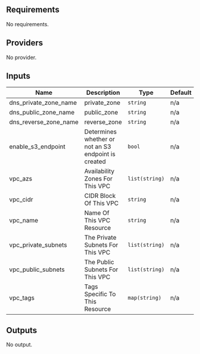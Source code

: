 ## Requirements

No requirements.

## Providers

No provider.

## Inputs

| Name | Description | Type | Default | Required |
|------|-------------|------|---------|:--------:|
| dns\_private\_zone\_name | private\_zone | `string` | n/a | yes |
| dns\_public\_zone\_name | public\_zone | `string` | n/a | yes |
| dns\_reverse\_zone\_name | reverse\_zone | `string` | n/a | yes |
| enable\_s3\_endpoint | Determines whether or not an S3 endpoint is created | `bool` | n/a | yes |
| vpc\_azs | Availability Zones For This VPC | `list(string)` | n/a | yes |
| vpc\_cidr | CIDR Block Of This VPC | `string` | n/a | yes |
| vpc\_name | Name Of This VPC Resource | `string` | n/a | yes |
| vpc\_private\_subnets | The Private Subnets For This VPC | `list(string)` | n/a | yes |
| vpc\_public\_subnets | The Public Subnets For This VPC | `list(string)` | n/a | yes |
| vpc\_tags | Tags Specific To This Resource | `map(string)` | n/a | yes |

## Outputs

No output.

